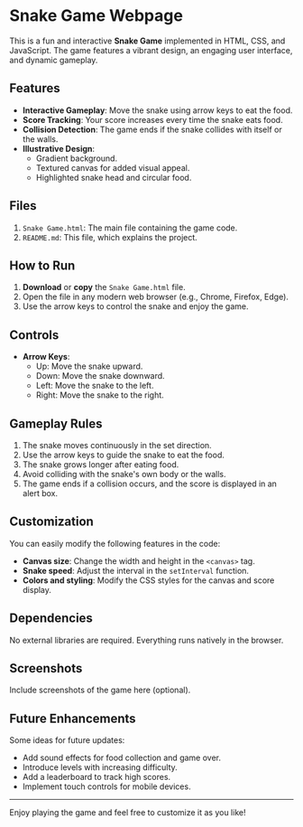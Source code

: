 # Snake Game Webpage

This is a fun and interactive **Snake Game** implemented in HTML, CSS, and JavaScript. The game features a vibrant design, an engaging user interface, and dynamic gameplay.

## Features
- **Interactive Gameplay**: Move the snake using arrow keys to eat the food.
- **Score Tracking**: Your score increases every time the snake eats food.
- **Collision Detection**: The game ends if the snake collides with itself or the walls.
- **Illustrative Design**:
  - Gradient background.
  - Textured canvas for added visual appeal.
  - Highlighted snake head and circular food.

## Files
1. `Snake Game.html`: The main file containing the game code.
2. `README.md`: This file, which explains the project.

## How to Run
1. **Download** or **copy** the `Snake Game.html` file.
2. Open the file in any modern web browser (e.g., Chrome, Firefox, Edge).
3. Use the arrow keys to control the snake and enjoy the game.

## Controls
- **Arrow Keys**:
  - Up: Move the snake upward.
  - Down: Move the snake downward.
  - Left: Move the snake to the left.
  - Right: Move the snake to the right.

## Gameplay Rules
1. The snake moves continuously in the set direction.
2. Use the arrow keys to guide the snake to eat the food.
3. The snake grows longer after eating food.
4. Avoid colliding with the snake's own body or the walls.
5. The game ends if a collision occurs, and the score is displayed in an alert box.

## Customization
You can easily modify the following features in the code:
- **Canvas size**: Change the width and height in the `<canvas>` tag.
- **Snake speed**: Adjust the interval in the `setInterval` function.
- **Colors and styling**: Modify the CSS styles for the canvas and score display.

## Dependencies
No external libraries are required. Everything runs natively in the browser.

## Screenshots
Include screenshots of the game here (optional).

## Future Enhancements
Some ideas for future updates:
- Add sound effects for food collection and game over.
- Introduce levels with increasing difficulty.
- Add a leaderboard to track high scores.
- Implement touch controls for mobile devices.

---

Enjoy playing the game and feel free to customize it as you like!

